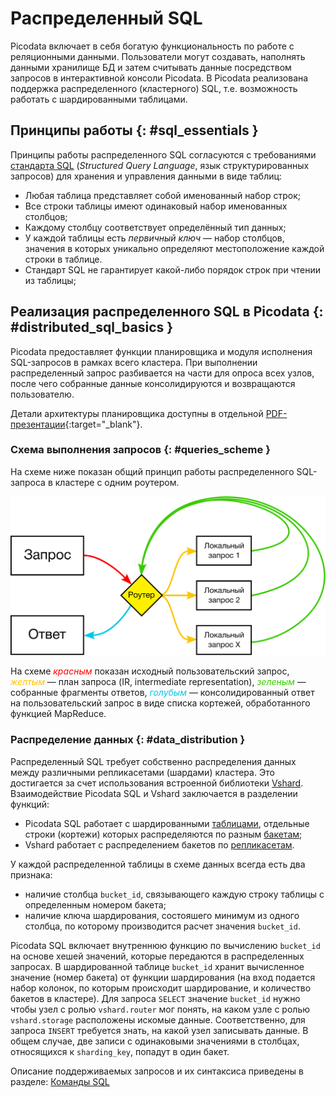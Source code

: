 # Распределенный SQL

Picodata включает в себя богатую функциональность по работе с реляционными данными. Пользователи могут создавать, наполнять данными хранилище БД и затем считывать данные посредством запросов в интерактивной консоли Picodata.
В Picodata реализована поддержка распределенного (кластерного) SQL, т.е. возможность работать с шардированными таблицами.

## Принципы работы {: #sql_essentials }

Принципы работы распределенного SQL согласуются с требованиями [стандарта SQL](../reference/ansi_sql.md) (_Structured Query Language_, язык структурированных запросов) для хранения и управления данными в виде таблиц:

* Любая таблица представляет собой именованный набор строк;
* Все строки таблицы имеют одинаковый набор именованных столбцов;
* Каждому столбцу соответствует определённый тип данных;
* У каждой таблицы есть _первичный ключ_ — набор столбцов, значения в которых уникально определяют местоположение каждой строки в таблице.
* Стандарт SQL не гарантирует какой-либо порядок строк при чтении из таблицы;

## Реализация распределенного SQL в Picodata {: #distributed_sql_basics }

Picodata предоставляет функции планировщика и модуля исполнения SQL-запросов в рамках всего кластера. При выполнении распределенный запрос разбивается на части для опроса всех узлов, после чего собранные данные консолидируются и возвращаются пользователю.

Детали архитектуры планировщика доступны в отдельной [PDF-презентации](https://git.picodata.io/picodata/picodata/sbroad/-/blob/main/doc/design/sbroad.pdf){:target="_blank"}.

### Схема выполнения запросов {: #queries_scheme }

На схеме ниже показан общий принцип работы распределенного SQL-запроса в
кластере с одним роутером.

![Distributed query](../images/picosql.svg "general distributed query flow")

На схеме <span style="color:#ff0000ff">_красным_</span> показан исходный
пользовательский запрос, <span style="color:#fcc501ff">_желтым_</span> —
план запроса (IR, intermediate representation), <span
style="color:#39cb00ff">_зеленым_</span> — собранные фрагменты ответов,
<span style="color:#00c8e5ff">_голубым_</span> — консолидированный ответ
на пользовательский запрос в виде списка кортежей, обработанного
функцией MapReduce.

### Распределение данных {: #data_distribution }

Распределенный SQL требует собственно распределения данных между
различными репликасетами (шардами) кластера. Это достигается за счет
использования встроенной библиотеки [Vshard](../overview/glossary.md#vshard).
Взаимодействие Picodata SQL и Vshard заключается в разделении функций:

- Picodata SQL работает с шардированными [таблицами](../overview/glossary.md#table),
  отдельные строки (кортежи) которых распределяются по разным [бакетам](../overview/glossary.md#bucket);
- Vshard работает с распределением бакетов по
  [репликасетам](../overview/glossary.md#replicaset).

У каждой распределенной таблицы в схеме данных всегда есть два признака:

- наличие столбца `bucket_id`, связывающего каждую строку таблицы с
  определенным номером бакета;
- наличие ключа шардирования, состояшего минимум из одного столбца, по
  которому производится расчет значения `bucket_id`.

Picodata SQL включает внутреннюю функцию по вычислению `bucket_id` на
основе хешей значений, которые передаются в распределенных запросах. В
шардированной таблице `bucket_id` хранит вычисленное значение (номер
бакета) от функции шардирования (на вход подается набор колонок, по
которым происходит шардирование, и количество бакетов в кластере). Для
запроса `SELECT` значение `bucket_id` нужно чтобы узел с ролью
`vshard.router` мог понять, на каком узле с ролью `vshard.storage`
расположены искомые данные. Соответственно, для запроса `INSERT`
требуется знать, на какой узел записывать данные. В общем случае, две
записи с одинаковыми значениями в столбцах, относящихся к
`sharding_key`, попадут в один бакет.

Описание поддерживаемых запросов и их синтаксиса приведены в разделе:
[Команды SQL](../reference/sql_queries.md)
